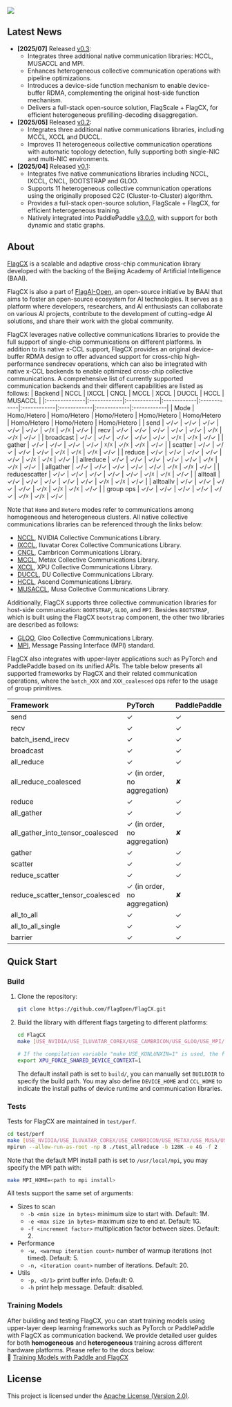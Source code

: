 [<img src="flagopen.png">](https://flagopen.baai.ac.cn/)

## Latest News
- **[2025/07]** Released [v0.3](https://github.com/FlagOpen/FlagCX/tree/release/v0.3):
  - Integrates three additional native communication libraries: HCCL, MUSACCL and MPI.
  - Enhances heterogeneous collective communication operations with pipeline optimizations. 
  - Introduces a device-side function mechanism to enable device-buffer RDMA, complementing the original host-side function mechanism.
  - Delivers a full-stack open-source solution, FlagScale + FlagCX, for efficient heterogeneous prefilling-decoding disaggregation.
- **[2025/05]** Released [v0.2](https://github.com/FlagOpen/FlagCX/tree/release/v0.2):
  - Integrates three additional native communications libraries, including MCCL, XCCL and DUCCL.
  - Improves 11 heterogeneous collective communication operations with automatic topology detection, fully supporting both single-NIC and multi-NIC environments.
- **[2025/04]** Released [v0.1](https://github.com/FlagOpen/FlagCX/tree/release/v0.1):
  - Integrates five native communications libraries including NCCL, IXCCL, CNCL, BOOTSTRAP and GLOO.
  - Supports 11 heterogeneous collective communication operations using the originally proposed C2C (Cluster-to-Cluster) algorithm.
  - Provides a full-stack open-source solution, FlagScale + FlagCX, for efficient heterogeneous training.
  - Natively integrated into PaddlePaddle [v3.0.0](https://github.com/PaddlePaddle/Paddle/tree/v3.0.0), with support for both dynamic and static graphs.

## About

[FlagCX](https://github.com/FlagOpen/FlagCX.git) is a scalable and adaptive cross-chip communication library developed with the backing of the Beijing Academy of Artificial Intelligence (BAAI).

FlagCX is also a part of [FlagAI-Open](https://flagopen.baai.ac.cn/), an open-source initiative by BAAI that aims to foster an open-source ecosystem for AI technologies. It serves as a platform where developers, researchers, and AI enthusiasts can collaborate on various AI projects, contribute to the development of cutting-edge AI solutions, and share their work with the global community.

FlagCX leverages native collective communications libraries to provide the full support of single-chip communications on different platforms. In addition to its native x-CCL support, FlagCX provides an original device-buffer RDMA design to offer advanced support for cross-chip high-performance sendrecev operations, which can also be integrated with native x-CCL backends to enable optimized cross-chip collective communications. A comprehensive list of currently supported communication backends and their different capabilities are listed as follows:
| Backend       | NCCL        | IXCCL       | CNCL        | MCCL        | XCCL        | DUCCL       | HCCL        | MUSACCL     |
|:--------------|:------------|:------------|:------------|:------------|:------------|:------------|:------------|:------------|
| Mode          | Homo/Hetero | Homo/Hetero | Homo/Hetero | Homo/Hetero | Homo/Hetero | Homo/Hetero | Homo/Hetero | Homo/Hetero |
| send          | ✓/✓         | ✓/✓         | ✓/✓         | ✓/✓         | ✓/✓         | ✓/☓         | ✓/☓         | ✓/✓         |
| recv          | ✓/✓         | ✓/✓         | ✓/✓         | ✓/✓         | ✓/✓         | ✓/☓         | ✓/☓         | ✓/✓         |
| broadcast     | ✓/✓         | ✓/✓         | ✓/✓         | ✓/✓         | ✓/✓         | ✓/☓         | ✓/☓         | ✓/✓         |
| gather        | ✓/✓         | ✓/✓         | ✓/✓         | ✓/✓         | ☓/☓         | ✓/☓         | ✓/☓         | ✓/✓         |
| scatter       | ✓/✓         | ✓/✓         | ✓/✓         | ✓/✓         | ✓/☓         | ✓/☓         | ✓/☓         | ✓/✓         |
| reduce        | ✓/✓         | ✓/✓         | ✓/✓         | ✓/✓         | ✓/✓         | ✓/☓         | ✓/☓         | ✓/✓         |
| allreduce     | ✓/✓         | ✓/✓         | ✓/✓         | ✓/✓         | ✓/✓         | ✓/☓         | ✓/☓         | ✓/✓         |
| allgather     | ✓/✓         | ✓/✓         | ✓/✓         | ✓/✓         | ✓/✓         | ✓/☓         | ✓/☓         | ✓/✓         |
| reducescatter | ✓/✓         | ✓/✓         | ✓/✓         | ✓/✓         | ✓/✓         | ✓/☓         | ✓/☓         | ✓/✓         |
| alltoall      | ✓/✓         | ✓/✓         | ✓/✓         | ✓/✓         | ✓/✓         | ✓/☓         | ✓/☓         | ✓/✓         |
| alltoallv     | ✓/✓         | ✓/✓         | ✓/✓         | ✓/✓         | ✓/☓         | ✓/☓         | ✓/☓         | ✓/✓         |
| group ops     | ✓/✓         | ✓/✓         | ✓/✓         | ✓/✓         | ✓/✓         | ✓/☓         | ✓/☓         | ✓/✓         |

Note that `Homo` and `Hetero` modes refer to communications among homogeneous and heterogeneous clusters. All native collective communications libraries can be referenced through the links below:

- [NCCL](https://github.com/NVIDIA/nccl), NVIDIA Collective Communications Library.
- [IXCCL](https://www.iluvatar.com/software?fullCode=cpjs-rj-rjz), Iluvatar Corex Collective Communications Library.
- [CNCL](https://www.cambricon.com/docs/sdk_1.7.0/cncl_1.2.1/user_guide/index.html#), Cambricon Communications Library.
- [MCCL](https://developer.metax-tech.com/softnova/metax), Metax Collective Communications Library.
- [XCCL](WIP), XPU Collective Communications Library.
- [DUCCL](https://developer.sourcefind.cn), DU Collective Communications Library.
- [HCCL](https://www.hiascend.com/document/detail/zh/CANNCommunityEdition/82RC1alpha003/hccl/hcclug/hcclug_000001.html), Ascend Communications Library.
- [MUSACCL](https://docs.mthreads.com/musa-sdk/musa-sdk-doc-online/programming_guide/Chapter08/), Musa Collective Communications Library.

Additionally, FlagCX supports three collective communication libraries for host-side communication: `BOOTSTRAP`, `GLOO`, and `MPI`. Besides `BOOTSTRAP`, which is built using the FlagCX `bootstrap` component, the other two libraries are described as follows:

- [GLOO](https://github.com/facebookincubator/gloo), Gloo Collective Communications Library.
- [MPI](https://www.mpich.org), Message Passing Interface (MPI) standard.

FlagCX also integrates with upper-layer applications such as PyTorch and PaddlePaddle based on its unified APIs. The table below presents all supported frameworks by FlagCX and their related communication operations, where the `batch_XXX` and `XXX_coalesced` ops refer to the usage of group primitives.

| Framework                         | PyTorch                      | PaddlePaddle |
|:----------------------------------|:-----------------------------|:-------------|
| send                              | ✓                            |✓             |
| recv                              | ✓                            |✓             |
| batch_isend_irecv                 | ✓                            |✓             |
| broadcast                         | ✓                            |✓             |
| all_reduce                        | ✓                            |✓             |
| all_reduce_coalesced              | ✓ (in order, no aggregation) |✘             |
| reduce                            | ✓                            |✓             |
| all_gather                        | ✓                            |✓             |
| all_gather_into_tensor_coalesced  | ✓ (in order, no aggregation) |✘             |
| gather                            | ✓                            |✓             |
| scatter                           | ✓                            |✓             |
| reduce_scatter                    | ✓                            |✓             |
| reduce_scatter_tensor_coalesced   | ✓ (in order, no aggregation) |✘             |
| all_to_all                        | ✓                            |✓             |
| all_to_all_single                 | ✓                            |✓             |
| barrier                           | ✓                            |✓             |

## Quick Start

### Build 
1. Clone the repository:
    ```sh
    git clone https://github.com/FlagOpen/FlagCX.git
    ```

2. Build the library with different flags targeting to different platforms:
    ```sh
    cd FlagCX
    make [USE_NVIDIA/USE_ILUVATAR_COREX/USE_CAMBRICON/USE_GLOO/USE_MPI/USE_METAX/USE_MUSA/USE_KUNLUNXIN/USE_DU/USE_ASCEND]=1

    # If the compilation variable "make USE_KUNLUNXIN=1" is used, the following environment variables need to be enabled:
    export XPU_FORCE_SHARED_DEVICE_CONTEXT=1
    ```
    The default install path is set to `build/`, you can manually set `BUILDDIR` to specify the build path. You may also define `DEVICE_HOME` and `CCL_HOME` to indicate the install paths of device runtime and communication libraries.

### Tests

Tests for FlagCX are maintained in `test/perf`.
```sh
cd test/perf
make [USE_NVIDIA/USE_ILUVATAR_COREX/USE_CAMBRICON/USE_METAX/USE_MUSA/USE_KUNLUNXIN/USE_DU/USE_ASCEND]=1
mpirun --allow-run-as-root -np 8 ./test_allreduce -b 128K -e 4G -f 2
```
Note that the default MPI install path is set to `/usr/local/mpi`, you may specify the MPI path with:
```sh
make MPI_HOME=<path to mpi install>
```

All tests support the same set of arguments:

* Sizes to scan
  * `-b <min size in bytes>` minimum size to start with. Default: 1M.
  * `-e <max size in bytes>` maximum size to end at. Default: 1G.
  * `-f <increment factor>` multiplication factor between sizes. Default: 2.
* Performance
  * `-w, <warmup iteration count>` number of warmup iterations (not timed). Default: 5.
  * `-n, <iteration count>` number of iterations. Default: 20.
* Utils
  * `-p, <0/1>` print buffer info. Default: 0.
  * `-h` print help message. Default: disabled.

### Training Models
After building and testing FlagCX, you can start training models using upper-layer deep learning frameworks such as PyTorch or PaddlePaddle with FlagCX as communication backend. We provide detailed user guides for both **homogeneous** and **heterogeneous** training across different hardware platforms. Please refer to the docs below:  
📖 [Training Models with Paddle and FlagCX](docs/paddle/README.md)
## License

This project is licensed under the [Apache License (Version 2.0)](https://github.com/FlagOpen/FlagCX/blob/main/LICENSE).
